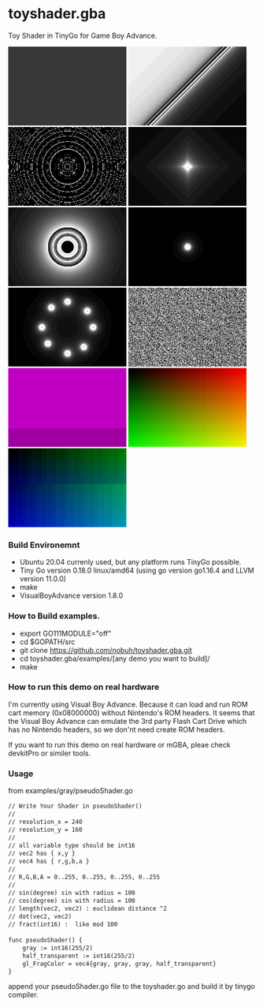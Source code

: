 # toyshader.gba

Toy Shader in TinyGo for Game Boy Advance.

![](https://github.com/nobuh/toyshader.gba/blob/master/examples/gray.png)
![](https://github.com/nobuh/toyshader.gba/blob/master/examples/slope.png)
![](https://github.com/nobuh/toyshader.gba/blob/master/examples/rings.png)
![](https://github.com/nobuh/toyshader.gba/blob/master/examples/diamond.png)
![](https://github.com/nobuh/toyshader.gba/blob/master/examples/blackhole.png)
![](https://github.com/nobuh/toyshader.gba/blob/master/examples/dot.png)
![](https://github.com/nobuh/toyshader.gba/blob/master/examples/8dots.png)
![](https://github.com/nobuh/toyshader.gba/blob/master/examples/rand.png)
![](https://github.com/nobuh/toyshader.gba/blob/master/examples/blinking.png)
![](https://github.com/nobuh/toyshader.gba/blob/master/examples/gradient.png)
![](https://github.com/nobuh/toyshader.gba/blob/master/examples/blinkinggradient.png)

### Build Environemnt

- Ubuntu 20.04 currenly used, but any platform runs TinyGo possible.
- Tiny Go version 0.18.0 linux/amd64 (using go version go1.16.4 and LLVM version 11.0.0)
- make
- VisualBoyAdvance version 1.8.0

### How to Build examples.

- export GO111MODULE="off"
- cd $GOPATH/src
- git clone https://github.com/nobuh/toyshader.gba.git
- cd toyshader.gba/examples/[any demo you want to build]/
- make

### How to run this demo on real hardware

I'm currently using Visual Boy Advance. Because it can load and run ROM cart memory (0x08000000) without Nintendo's ROM headers.
It seems that the Visual Boy Advance can emulate the 3rd party Flash Cart Drive which has no Nintendo headers, so we don'nt need create ROM headers.  

If you want to run this demo on real hardware or mGBA, pleae check devkitPro or similer tools.

### Usage 

from examples/gray/pseudoShader.go

```
// Write Your Shader in pseudoShader()
//
// resolution_x = 240
// resolution_y = 160
//
// all variable type should be int16
// vec2 has { x,y }
// vec4 has { r,g,b,a }
//
// R,G,B,A = 0..255, 0..255, 0..255, 0..255
//
// sin(degree) sin with radius = 100
// cos(degree) sin with radius = 100
// length(vec2, vec2) : euclidean distance ^2
// dot(vec2, vec2) 
// fract(int16) :  like mod 100

func pseudoShader() {
	gray := int16(255/2)
	half_transparent := int16(255/2)
	gl_FragColor = vec4{gray, gray, gray, half_transparent}
}
```

append your pseudoShader.go file to the toyshader.go and build it by tinygo compiler.

